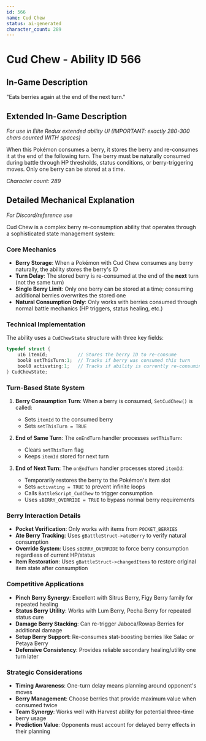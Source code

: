 ```yaml
---
id: 566
name: Cud Chew
status: ai-generated
character_count: 289
---
```


# Cud Chew - Ability ID 566

## In-Game Description
"Eats berries again at the end of the next turn."

## Extended In-Game Description
*For use in Elite Redux extended ability UI (IMPORTANT: exactly 280-300 chars counted WITH spaces)*

When this Pokémon consumes a berry, it stores the berry and re-consumes it at the end of the following turn. The berry must be naturally consumed during battle through HP thresholds, status conditions, or berry-triggering moves. Only one berry can be stored at a time.

*Character count: 289*

## Detailed Mechanical Explanation
*For Discord/reference use*

Cud Chew is a complex berry re-consumption ability that operates through a sophisticated state management system:

### Core Mechanics
- **Berry Storage**: When a Pokémon with Cud Chew consumes any berry naturally, the ability stores the berry's ID
- **Turn Delay**: The stored berry is re-consumed at the end of the **next** turn (not the same turn)
- **Single Berry Limit**: Only one berry can be stored at a time; consuming additional berries overwrites the stored one
- **Natural Consumption Only**: Only works with berries consumed through normal battle mechanics (HP triggers, status healing, etc.)

### Technical Implementation
The ability uses a `CudChewState` structure with three key fields:
```c
typedef struct {
    u16 itemId;           // Stores the berry ID to re-consume
    bool8 setThisTurn:1;  // Tracks if berry was consumed this turn
    bool8 activating:1;   // Tracks if ability is currently re-consuming
} CudChewState;
```

### Turn-Based State System
1. **Berry Consumption Turn**: When a berry is consumed, `SetCudChew()` is called:
   - Sets `itemId` to the consumed berry
   - Sets `setThisTurn = TRUE`

2. **End of Same Turn**: The `onEndTurn` handler processes `setThisTurn`:
   - Clears `setThisTurn` flag
   - Keeps `itemId` stored for next turn

3. **End of Next Turn**: The `onEndTurn` handler processes stored `itemId`:
   - Temporarily restores the berry to the Pokémon's item slot
   - Sets `activating = TRUE` to prevent infinite loops
   - Calls `BattleScript_CudChew` to trigger consumption
   - Uses `sBERRY_OVERRIDE = TRUE` to bypass normal berry requirements

### Berry Interaction Details
- **Pocket Verification**: Only works with items from `POCKET_BERRIES`
- **Ate Berry Tracking**: Uses `gBattleStruct->ateBerry` to verify natural consumption
- **Override System**: Uses `sBERRY_OVERRIDE` to force berry consumption regardless of current HP/status
- **Item Restoration**: Uses `gBattleStruct->changedItems` to restore original item state after consumption

### Competitive Applications
- **Pinch Berry Synergy**: Excellent with Sitrus Berry, Figy Berry family for repeated healing
- **Status Berry Utility**: Works with Lum Berry, Pecha Berry for repeated status cure
- **Damage Berry Stacking**: Can re-trigger Jaboca/Rowap Berries for additional damage
- **Setup Berry Support**: Re-consumes stat-boosting berries like Salac or Petaya Berry
- **Defensive Consistency**: Provides reliable secondary healing/utility one turn later

### Strategic Considerations
- **Timing Awareness**: One-turn delay means planning around opponent's moves
- **Berry Management**: Choose berries that provide maximum value when consumed twice
- **Team Synergy**: Works well with Harvest ability for potential three-time berry usage
- **Prediction Value**: Opponents must account for delayed berry effects in their planning
